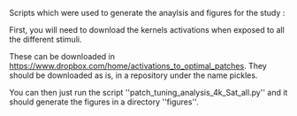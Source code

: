 Scripts which were used to generate the anaylsis and figures for the study :

First, you will need to download the kernels activations when exposed to all the different stimuli.

These can be downloaded in https://www.dropbox.com/home/activations_to_optimal_patches. They should be downloaded as is, in a repository under the name pickles.

You can then just run the script ''patch_tuning_analysis_4k_Sat_all.py'' and it should generate the figures in a directory ''figures''.
